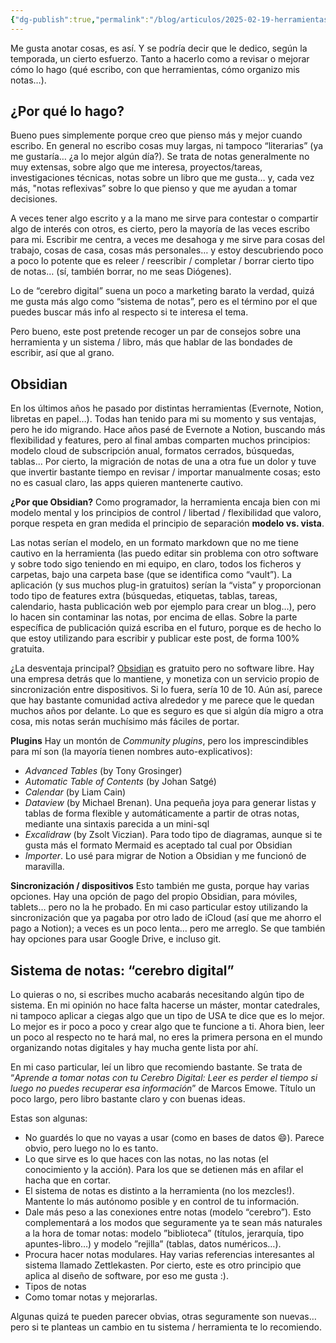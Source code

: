```yaml
---
{"dg-publish":true,"permalink":"/blog/articulos/2025-02-19-herramientas-gestion-conocimiento/obsidian-como-herramienta-para-un-cerebro-digital/","title":"Usa Obsidian como herramienta para tu cerebro digital","tags":["productividad"]}
---
```



Me gusta anotar cosas, es así. Y se podría decir que le dedico, según la temporada, un cierto esfuerzo. Tanto a hacerlo como a revisar o mejorar cómo lo hago (qué escribo, con que herramientas, cómo organizo mis notas…). 

## ¿Por qué lo hago?
Bueno pues simplemente porque creo que pienso más y mejor cuando escribo. En general no escribo cosas muy largas, ni tampoco “literarias” (ya me gustaría… ¿a lo mejor algún día?). Se trata de notas generalmente no muy extensas, sobre algo que me interesa, proyectos/tareas, investigaciones técnicas, notas sobre un libro que me gusta… y, cada vez más, "notas reflexivas” sobre lo que pienso y que me ayudan a tomar decisiones. 

A veces tener algo escrito y a la mano me sirve para contestar o compartir algo de interés con otros, es cierto, pero la mayoría de las veces escribo para mi. Escribir me centra, a veces me desahoga y me sirve para cosas del trabajo, cosas de casa, cosas más personales… y estoy descubriendo poco a poco lo potente que es releer / reescribir / completar / borrar cierto tipo de notas… (sí, también borrar, no me seas Diógenes). 

Lo de “cerebro digital” suena un poco a marketing barato la verdad, quizá me gusta más algo como “sistema de notas”, pero es el término por el que puedes buscar más info al respecto si te interesa el tema.

Pero bueno, este post pretende recoger un par de consejos sobre una herramienta y un sistema / libro, más que hablar de las bondades de escribir, así que al grano.

## Obsidian
En los últimos años he pasado por distintas herramientas (Evernote, Notion, libretas en papel…). Todas han tenido para mi su momento y sus ventajas, pero he ido migrando. Hace años pasé de Evernote a Notion, buscando más flexibilidad y features, pero al final ambas comparten muchos principios: modelo cloud de subscripción anual, formatos cerrados, búsquedas, tablas... Por cierto, la migración de notas de una a otra fue un dolor y tuve que invertir bastante tiempo en revisar / importar manualmente cosas; esto no es casual claro, las apps quieren mantenerte cautivo.

**¿Por que Obsidian?**
Como programador,  la herramienta encaja bien con mi modelo mental y los principios de control / libertad / flexibilidad que valoro, porque respeta en gran medida el principio de separación **modelo vs. vista**. 

Las notas serían el modelo, en un formato markdown que no me tiene cautivo en la herramienta (las puedo editar sin problema con otro software y sobre todo sigo teniendo en mi equipo, en claro, todos los ficheros y carpetas, bajo una carpeta base (que se identifica como “vault”). La aplicación (y sus muchos plug-in gratuitos) serían la “vista” y proporcionan todo tipo de features extra (búsquedas, etiquetas, tablas, tareas, calendario, hasta publicación web por ejemplo para crear un blog…), pero lo hacen sin contaminar las notas, por encima de ellas. Sobre la parte específica de publicación quizá escriba en el futuro, porque es de hecho lo que estoy utilizando para escribir y publicar este post, de forma 100% gratuita.

¿La desventaja principal? [Obsidian](https://obsidian.md/) es gratuito pero no software libre. Hay una empresa detrás que lo mantiene, y monetiza con un servicio propio de sincronización entre dispositivos. Si lo fuera, sería 10 de 10. Aún así, parece que hay bastante comunidad activa alrededor y me parece que le quedan muchos años por delante. Lo que es seguro es que si algún día migro a otra cosa, mis notas serán muchísimo más fáciles de portar.

**Plugins**
Hay un montón de *Community plugins*, pero los imprescindibles para mí son (la mayoría tienen nombres auto-explicativos):
- *Advanced Tables* (by Tony Grosinger)
- *Automatic Table of Contents* (by Johan Satgé)
- *Calendar* (by Liam Cain)
- *Dataview* (by Michael Brenan). Una pequeña joya para generar listas y tablas de forma flexible y automáticamente a partir de otras notas, mediante una sintaxis parecida a un mini-sql
- *Excalidraw* (by Zsolt Viczian). Para todo tipo de diagramas, aunque si te gusta más el formato Mermaid es aceptado tal cual por Obsidian
- *Importer*. Lo usé para migrar de Notion a Obsidian y me funcionó de maravilla.

**Sincronización / dispositivos**
Esto también me gusta, porque hay varias opciones. Hay una opción de pago del propio Obsidian, para móviles, tablets… pero no la he probado. En mi caso particular estoy utilizando la sincronización que ya pagaba por otro lado de iCloud (así que me ahorro el pago a Notion); a veces es un poco lenta... pero me arreglo. Se que también hay opciones para usar Google Drive, e incluso git.

## Sistema de notas: “cerebro digital”
Lo quieras o no, si escribes mucho acabarás necesitando algún tipo de sistema. En mi opinión no hace falta hacerse un máster, montar catedrales, ni tampoco aplicar a ciegas algo que un tipo de USA te dice que es lo mejor. Lo mejor es ir poco a poco y crear algo que te funcione a ti. Ahora bien, leer un poco al respecto no te hará mal, no eres la primera persona en el mundo organizando notas digitales y hay mucha gente lista por ahí.

En mi caso particular, leí un libro que recomiendo bastante. Se trata de “*Aprende a tomar notas con tu Cerebro Digital: Leer es perder el tiempo si luego no puedes recuperar esa información*” de Marcos Emowe. Título un poco largo, pero libro bastante claro y con buenas ideas. 

Estas son algunas:
- No guardés lo que no vayas a usar (como en bases de datos 😄). Parece obvio, pero luego no lo es tanto.
- Lo que sirve es lo que haces con las notas, no las notas (el conocimiento y la acción). Para los que se detienen más en afilar el hacha que en cortar.
- El sistema de notas es distinto a la herramienta (no los mezcles!). Mantente lo más autónomo posible y en control de tu información.
- Dale más peso a las conexiones entre notas (modelo “cerebro”). Esto complementará a los modos que seguramente ya te sean más naturales   a la hora de tomar notas: modelo ”biblioteca” (títulos, jerarquía, tipo apuntes-libro…) y modelo ”rejilla” (tablas, datos numéricos…). 
- Procura hacer notas modulares. Hay varias referencias interesantes al sistema llamado Zettlekasten. Por cierto, este es otro principio que aplica al diseño de software, por eso me gusta :).
- Tipos de notas
- Como tomar notas y mejorarlas.

Algunas quizá te pueden parecer obvias, otras seguramente son nuevas… pero si te planteas un cambio en tu sistema / herramienta te lo recomiendo.


